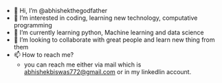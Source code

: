 - 👋 Hi, I’m @abhishekthegodfather
- 👀 I’m interested in coding, learning new technology, computative programming
- 🌱 I’m currently learning python, Machine learning and data science
- 💞️ I’m looking to collaborate with great people and learn new thing from them
- 📫 How to reach me?
     - you can reach me either via mail which is abhishekbiswas772@gmail.com or in my linkedlin account.

<!---
abhishekthegodfather/abhishekthegodfather is a ✨ special ✨ repository because its `README.md` (this file) appears on your GitHub profile.
You can click the Preview link to take a look at your changes.
--->
